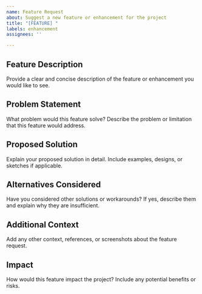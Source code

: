 ```yaml
---
name: Feature Request
about: Suggest a new feature or enhancement for the project
title: "[FEATURE] "
labels: enhancement
assignees: ''

---
```


## Feature Description
Provide a clear and concise description of the feature or enhancement you would like to see.

## Problem Statement
What problem would this feature solve? Describe the problem or limitation that this feature would address.

## Proposed Solution
Explain your proposed solution in detail. Include examples, designs, or sketches if applicable.

## Alternatives Considered
Have you considered other solutions or workarounds? If yes, describe them and explain why they are insufficient.

## Additional Context
Add any other context, references, or screenshots about the feature request.

## Impact
How would this feature impact the project? Include any potential benefits or risks.
